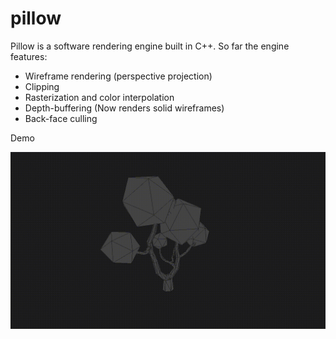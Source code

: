 # pillow

Pillow is a software rendering engine built in C++. So far the engine features:

- Wireframe rendering (perspective projection)
- Clipping
- Rasterization and color interpolation
- Depth-buffering (Now renders solid wireframes)
- Back-face culling

Demo

<img align="center" src="https://raw.githubusercontent.com/zzef/pillow/master/docs/sample.gif">

